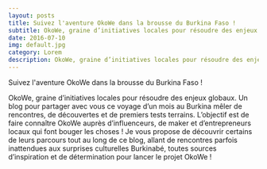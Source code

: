 ```yaml
---
layout: posts
title: Suivez l'aventure OkoWe dans la brousse du Burkina Faso !
subtitle: OkoWe, graine d’initiatives locales pour résoudre des enjeux globaux.
date: 2016-07-10
img: default.jpg
category: Lorem
description: OkoWe, graine d’initiatives locales pour résoudre des enjeux globaux.
---
```


Suivez l'aventure OkoWe dans la brousse du Burkina Faso !
<!-- more -->

OkoWe, graine d’initiatives locales pour résoudre des enjeux globaux.
Un blog pour partager avec vous ce voyage d’un mois au Burkina mêler de rencontres, de découvertes et de premiers tests terrains. L’objectif est de faire connaître OkoWe auprès d’influenceurs, de maker et d’entrepreneurs locaux qui font bouger les choses !
Je vous propose de découvrir certains de leurs parcours tout au long de ce blog, allant de rencontres parfois inattendues aux surprises culturelles Burkinabé, toutes sources d’inspiration et de détermination pour lancer le projet OkoWe !
